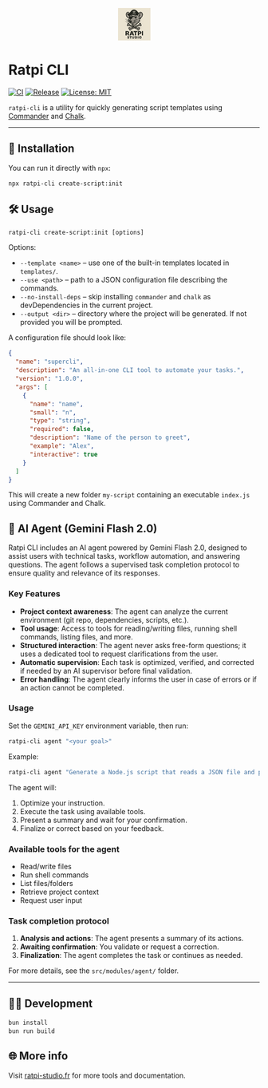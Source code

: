 <p align="center">
  <img src="https://raw.githubusercontent.com/ratpi-studio/ratpi-cli/refs/heads/master/static/assets/logo.png" alt="Ratpi CLI Logo" width="65" height="65" />
</p>

# Ratpi CLI

[![CI](https://github.com/ratpi-studio/ratpi-cli/actions/workflows/ci.yml/badge.svg)](https://github.com/ratpi-studio/ratpi-cli/actions/workflows/ci.yml)
[![Release](https://github.com/ratpi-studio/ratpi-cli/actions/workflows/release.yml/badge.svg)](https://github.com/ratpi-studio/ratpi-cli/actions/workflows/release.yml)
[![License: MIT](https://img.shields.io/badge/License-MIT-yellow.svg)](LICENSE)

`ratpi-cli` is a utility for quickly generating script templates using [Commander](https://github.com/tj/commander.js/) and [Chalk](https://github.com/chalk/chalk).

---

## 🚀 Installation

You can run it directly with `npx`:

```bash
npx ratpi-cli create-script:init
```

## 🛠 Usage

```
ratpi-cli create-script:init [options]
```

Options:

- `--template <name>` – use one of the built-in templates located in `templates/`.
- `--use <path>` – path to a JSON configuration file describing the commands.
- `--no-install-deps` – skip installing `commander` and `chalk` as devDependencies in the current project.
- `--output <dir>` – directory where the project will be generated. If not provided you will be prompted.

A configuration file should look like:

```json
{
  "name": "supercli",
  "description": "An all-in-one CLI tool to automate your tasks.",
  "version": "1.0.0",
  "args": [
    {
      "name": "name",
      "small": "n",
      "type": "string",
      "required": false,
      "description": "Name of the person to greet",
      "example": "Alex",
      "interactive": true
    }
  ]
}
```

This will create a new folder `my-script` containing an executable `index.js` using Commander and Chalk.

## 🤖 AI Agent (Gemini Flash 2.0)

Ratpi CLI includes an AI agent powered by Gemini Flash 2.0, designed to assist users with technical tasks, workflow automation, and answering questions. The agent follows a supervised task completion protocol to ensure quality and relevance of its responses.

### Key Features

- **Project context awareness**: The agent can analyze the current environment (git repo, dependencies, scripts, etc.).
- **Tool usage**: Access to tools for reading/writing files, running shell commands, listing files, and more.
- **Structured interaction**: The agent never asks free-form questions; it uses a dedicated tool to request clarifications from the user.
- **Automatic supervision**: Each task is optimized, verified, and corrected if needed by an AI supervisor before final validation.
- **Error handling**: The agent clearly informs the user in case of errors or if an action cannot be completed.

### Usage

Set the `GEMINI_API_KEY` environment variable, then run:

```bash
ratpi-cli agent "<your goal>"
```

Example:

```bash
ratpi-cli agent "Generate a Node.js script that reads a JSON file and prints its content."
```

The agent will:

1. Optimize your instruction.
2. Execute the task using available tools.
3. Present a summary and wait for your confirmation.
4. Finalize or correct based on your feedback.

### Available tools for the agent

- Read/write files
- Run shell commands
- List files/folders
- Retrieve project context
- Request user input

### Task completion protocol

1. **Analysis and actions**: The agent presents a summary of its actions.
2. **Awaiting confirmation**: You validate or request a correction.
3. **Finalization**: The agent completes the task or continues as needed.

For more details, see the `src/modules/agent/` folder.

---

## 🧑‍💻 Development

```bash
bun install
bun run build
```

## 🌐 More info

Visit [ratpi-studio.fr](https://ratpi-studio.fr) for more tools and documentation.
